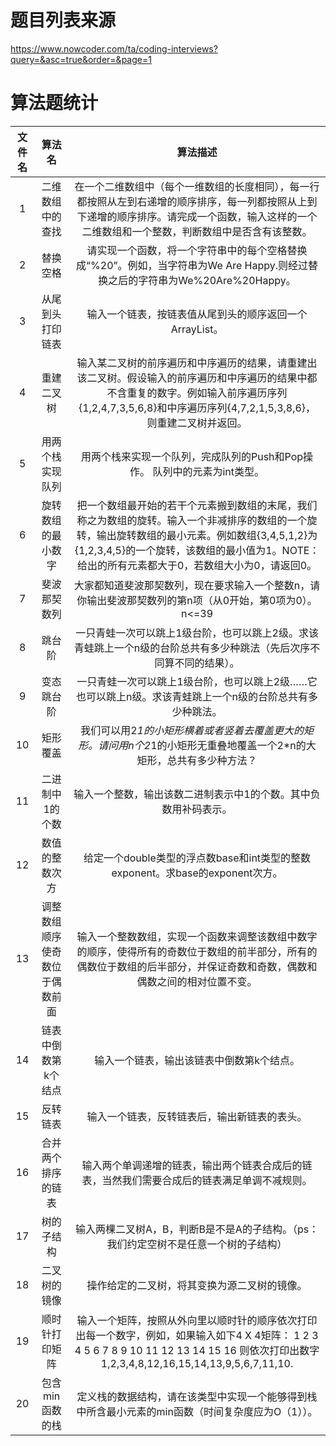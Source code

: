 
# 题目列表来源
https://www.nowcoder.com/ta/coding-interviews?query=&asc=true&order=&page=1

# 算法题统计
| 文件名 | 算法名 | 算法描述 | 
| :---: | :---: |  :---: | 
| 1 | 二维数组中的查找 | 在一个二维数组中（每个一维数组的长度相同），每一行都按照从左到右递增的顺序排序，每一列都按照从上到下递增的顺序排序。请完成一个函数，输入这样的一个二维数组和一个整数，判断数组中是否含有该整数。 | 
| 2 | 替换空格 | 请实现一个函数，将一个字符串中的每个空格替换成“%20”。例如，当字符串为We Are Happy.则经过替换之后的字符串为We%20Are%20Happy。 |
| 3 | 从尾到头打印链表 | 输入一个链表，按链表值从尾到头的顺序返回一个ArrayList。 | 
| 4 | 重建二叉树 | 输入某二叉树的前序遍历和中序遍历的结果，请重建出该二叉树。假设输入的前序遍历和中序遍历的结果中都不含重复的数字。例如输入前序遍历序列{1,2,4,7,3,5,6,8}和中序遍历序列{4,7,2,1,5,3,8,6}，则重建二叉树并返回。 | 
| 5 | 用两个栈实现队列 | 用两个栈来实现一个队列，完成队列的Push和Pop操作。 队列中的元素为int类型。|
| 6 | 旋转数组的最小数字 | 把一个数组最开始的若干个元素搬到数组的末尾，我们称之为数组的旋转。输入一个非减排序的数组的一个旋转，输出旋转数组的最小元素。例如数组{3,4,5,1,2}为{1,2,3,4,5}的一个旋转，该数组的最小值为1。NOTE：给出的所有元素都大于0，若数组大小为0，请返回0。 |
| 7 | 斐波那契数列 | 大家都知道斐波那契数列，现在要求输入一个整数n，请你输出斐波那契数列的第n项（从0开始，第0项为0）。n<=39 | 
| 8 | 跳台阶 | 一只青蛙一次可以跳上1级台阶，也可以跳上2级。求该青蛙跳上一个n级的台阶总共有多少种跳法（先后次序不同算不同的结果）。 | 
| 9 | 变态跳台阶 | 一只青蛙一次可以跳上1级台阶，也可以跳上2级……它也可以跳上n级。求该青蛙跳上一个n级的台阶总共有多少种跳法。 | 
| 10 | 矩形覆盖 | 我们可以用2*1的小矩形横着或者竖着去覆盖更大的矩形。请问用n个2*1的小矩形无重叠地覆盖一个2*n的大矩形，总共有多少种方法？ | 
| 11 | 二进制中1的个数 | 输入一个整数，输出该数二进制表示中1的个数。其中负数用补码表示。 | 
| 12 | 数值的整数次方 | 给定一个double类型的浮点数base和int类型的整数exponent。求base的exponent次方。 | 
| 13 | 调整数组顺序使奇数位于偶数前面 | 输入一个整数数组，实现一个函数来调整该数组中数字的顺序，使得所有的奇数位于数组的前半部分，所有的偶数位于数组的后半部分，并保证奇数和奇数，偶数和偶数之间的相对位置不变。 | 
| 14 | 链表中倒数第k个结点 | 输入一个链表，输出该链表中倒数第k个结点。 |
| 15 | 反转链表 | 输入一个链表，反转链表后，输出新链表的表头。 | 
| 16 | 合并两个排序的链表 | 输入两个单调递增的链表，输出两个链表合成后的链表，当然我们需要合成后的链表满足单调不减规则。 | 
| 17 | 树的子结构 | 输入两棵二叉树A，B，判断B是不是A的子结构。（ps：我们约定空树不是任意一个树的子结构） | 
| 18 | 二叉树的镜像 | 操作给定的二叉树，将其变换为源二叉树的镜像。 | 
| 19 | 顺时针打印矩阵 | 输入一个矩阵，按照从外向里以顺时针的顺序依次打印出每一个数字，例如，如果输入如下4 X 4矩阵： 1 2 3 4 5 6 7 8 9 10 11 12 13 14 15 16 则依次打印出数字1,2,3,4,8,12,16,15,14,13,9,5,6,7,11,10. | 
| 20 | 包含min函数的栈 | 定义栈的数据结构，请在该类型中实现一个能够得到栈中所含最小元素的min函数（时间复杂度应为O（1））。 |
